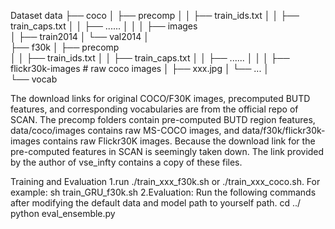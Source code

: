 Dataset
data
├── coco
│   ├── precomp 
│   │      ├── train_ids.txt
│   │      ├── train_caps.txt
│   │      ├── ......
│   │
│   ├── images   
│        ├── train2014
│        └── val2014
│  
├── f30k
│   ├── precomp  
│   │      ├── train_ids.txt
│   │      ├── train_caps.txt
│   │      ├── ......
│   │
│   ├── flickr30k-images   # raw coco images
│          ├── xxx.jpg
│          └── ...
│   
└── vocab  

The download links for original COCO/F30K images, precomputed BUTD features, and corresponding vocabularies are from the official repo of SCAN. The precomp folders contain pre-computed BUTD region features, data/coco/images contains raw MS-COCO images, and data/f30k/flickr30k-images contains raw Flickr30K images. Because the download link for the pre-computed features in SCAN is seemingly taken down. The link provided by the author of vse_infty contains a copy of these files.

Training and Evaluation
1.run ./train_xxx_f30k.sh or ./train_xxx_coco.sh. For example:
sh train_GRU_f30k.sh
2.Evaluation: Run the following commands after modifying the default data and model path to yourself path.
cd ../
python eval_ensemble.py
